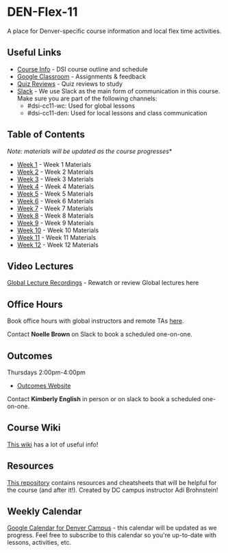 # DEN-Flex-11
A place for Denver-specific course information and local flex time activities.

## Useful Links
- [Course Info](https://git.generalassemb.ly/DSI-US-11/course-info) - DSI course outline and schedule
- [Google Classroom](https://classroom.google.com) - Assignments & feedback
- [Quiz Reviews](./Quiz_Reviews) - Quiz reviews to study
- [Slack](ga-students.slack.com) - We use Slack as the main form of communication in this course. Make sure you are part of the following channels:  
  - #dsi-cc11-wc: Used for global lessons  
  - #dsi-cc11-den: Used for local lessons and class communication  

## Table of Contents
*Note: materials will be updated as the course progresses**  
- [Week 1](./Week_01) - Week 1 Materials
- [Week 2](./Week_02) - Week 2 Materials
- [Week 3](./Week_03) - Week 3 Materials
- [Week 4](./Week_04) - Week 4 Materials
- [Week 5](./Week_05) - Week 5 Materials
- [Week 6](./Week_06) - Week 6 Materials
- [Week 7](./Week_07) - Week 7 Materials
- [Week 8](./Week_08) - Week 8 Materials
- [Week 9](./Week_09) - Week 9 Materials
- [Week 10](./Week_10) - Week 10 Materials
- [Week 11](./Week_11) - Week 11 Materials
- [Week 12](./Week_12) - Week 12 Materials

## Video Lectures
[Global Lecture Recordings](https://git.generalassemb.ly/DSI-US-11/course-info/blob/master/recordings.md) - Rewatch or review Global lectures here

## Office Hours
Book office hours with global instructors and remote TAs [here](https://git.generalassemb.ly/DSI-US-11/course-info/wiki/Office-Hours).

Contact **Noelle Brown** on Slack to book a scheduled one-on-one.  

## Outcomes
Thursdays 2:00pm-4:00pm
- [Outcomes Website](https://sites.google.com/generalassemb.ly/gadenveroutcomes/home)

Contact **Kimberly English** in person or on slack to book a scheduled one-on-one.

## Course Wiki
[This wiki](https://git.generalassemb.ly/DSI-US-11/course-info/wiki) has a lot of useful info! 

## Resources
[This repository](https://git.generalassemb.ly/AdiBro/Resources) contains resources and cheatsheets that will be helpful for the course (and after it!). Created by DC campus instructor Adi Brohnstein!

## Weekly Calendar
[Google Calendar for Denver Campus](https://calendar.google.com/calendar/b/4?cid=Z2VuZXJhbGFzc2VtYi5seV84NmIyNzlpYW5zNmNwazFlZWJyNWVzMGdkY0Bncm91cC5jYWxlbmRhci5nb29nbGUuY29t) - this calendar will be updated as we progress. Feel free to subscribe to this calendar so you're up-to-date with lessons, activities, etc.
